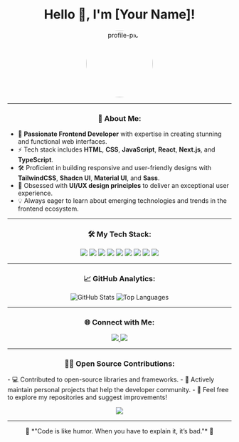 <h1 align="center">Hello 👋, I'm [Your Name]!</h1>

<p align="center">
  <img src="https://user-images.githubusercontent.com/..." alt="profile-pic" width="150" height="150" style="border-radius: 50%;"/>
</p>

---

<h3 align="center">🚀 About Me:</h3>

- 🌟 **Passionate Frontend Developer** with expertise in creating stunning and functional web interfaces.
- ⚡ Tech stack includes **HTML**, **CSS**, **JavaScript**, **React**, **Next.js**, and **TypeScript**.
- 🛠️ Proficient in building responsive and user-friendly designs with **TailwindCSS**, **Shadcn UI**, **Material UI**, and **Sass**.
- 🎨 Obsessed with **UI/UX design principles** to deliver an exceptional user experience.
- 💡 Always eager to learn about emerging technologies and trends in the frontend ecosystem.

---

<h3 align="center">🛠 My Tech Stack:</h3>
<p align="center">
  <img src="https://img.shields.io/badge/HTML-E34F26?style=for-the-badge&logo=html5&logoColor=white" />
  <img src="https://img.shields.io/badge/CSS-1572B6?style=for-the-badge&logo=css3&logoColor=white" />
  <img src="https://img.shields.io/badge/JavaScript-F7DF1E?style=for-the-badge&logo=javascript&logoColor=black" />
  <img src="https://img.shields.io/badge/React-61DAFB?style=for-the-badge&logo=react&logoColor=black" />
  <img src="https://img.shields.io/badge/Next.js-000000?style=for-the-badge&logo=next.js&logoColor=white" />
  <img src="https://img.shields.io/badge/TypeScript-3178C6?style=for-the-badge&logo=typescript&logoColor=white" />
  <img src="https://img.shields.io/badge/TailwindCSS-06B6D4?style=for-the-badge&logo=tailwindcss&logoColor=white" />
  <img src="https://img.shields.io/badge/Git-F05032?style=for-the-badge&logo=git&logoColor=white" />
  <img src="https://img.shields.io/badge/Figma-F24E1E?style=for-the-badge&logo=figma&logoColor=white" />
</p>

---

<h3 align="center">📈 GitHub Analytics:</h3>
<p align="center">
  <img src="https://github-readme-stats.vercel.app/api?username=[YourGitHubUsername]&show_icons=true&theme=radical" alt="GitHub Stats" />
  <img src="https://github-readme-stats.vercel.app/api/top-langs/?username=[YourGitHubUsername]&layout=compact&theme=radical" alt="Top Languages" />
</p>

---

<h3 align="center">🌐 Connect with Me:</h3>
<p align="center">
  <a href="https://www.linkedin.com/in/hardik-kori-9514b3156/" target="_blank">
    <img src="https://img.shields.io/badge/LinkedIn-0077B5?style=for-the-badge&logo=linkedin&logoColor=white" />
  </a>
<!--   <a href="https://twitter.com/[YourTwitterHandle]" target="_blank">
    <img src="https://img.shields.io/badge/Twitter-1DA1F2?style=for-the-badge&logo=twitter&logoColor=white" />
  </a> -->
  <a href="mailto:korihardik2808@gmail.com" target="_blank">
    <img src="https://img.shields.io/badge/Email-EA4335?style=for-the-badge&logo=gmail&logoColor=white" />
  </a>
<!--   <a href="https://[YourPortfolioWebsite]/" target="_blank">
    <img src="https://img.shields.io/badge/Portfolio-121212?style=for-the-badge&logo=vercel&logoColor=white" />
  </a> -->
</p>

---

<h3 align="center">👨‍💻 Open Source Contributions:</h3>
- 💻 Contributed to open-source libraries and frameworks.
- 🚀 Actively maintain personal projects that help the developer community.
- 🎉 Feel free to explore my repositories and suggest improvements!

<p align="center">
  <a href="https://github.com/hk-gitshub?tab=repositories" target="_blank">
    <img src="https://img.shields.io/badge/My%20Repos-100000?style=for-the-badge&logo=github&logoColor=white" />
  </a>
</p>

---

<p align="center">
  🌟 *"Code is like humor. When you have to explain it, it’s bad."* 🌟
</p>
